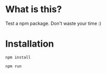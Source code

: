 # What is this?

Test a npm package. Don't waste your time :)

# Installation

`npm install`

`npm run`